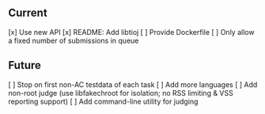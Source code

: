 ## Current

[x] Use new API
[x] README: Add libtioj
[ ] Provide Dockerfile
[ ] Only allow a fixed number of submissions in queue

## Future

[ ] Stop on first non-AC testdata of each task
[ ] Add more languages
[ ] Add non-root judge (use libfakechroot for isolation; no RSS limiting & VSS reporting support)
[ ] Add command-line utility for judging
